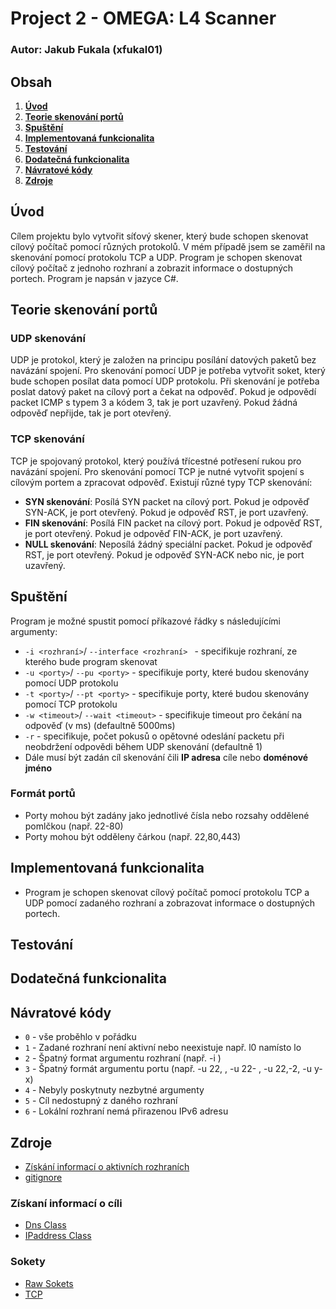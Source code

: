 # Project 2 - OMEGA: L4 Scanner
### Autor: Jakub Fukala (xfukal01)

## Obsah

1. [**Úvod**](#úvod)
2. [**Teorie skenování portů**](#teorie-skenování-portů)
3. [**Spuštění**](#spuštění)
4. [**Implementovaná funkcionalita**](#implementovaná-funkcionalita)
5. [**Testování**](#testování)
6. [**Dodatečná funkcionalita**](#dodatečná-funkcionalita)
7. [**Návratové kódy**](#návratové-kódy)
8. [**Zdroje**](#zdroje)

## Úvod
Cílem projektu bylo vytvořit síťový skener, který bude schopen skenovat cílový počítač pomocí různých protokolů. 
V mém případě jsem se zaměřil na skenování pomocí protokolu TCP a UDP. Program je schopen skenovat cílový počítač z 
jednoho rozhraní a zobrazit informace o dostupných portech. Program je napsán v jazyce C#.

## Teorie skenování portů

### UDP skenování
UDP je protokol, který je založen na principu posílání datových paketů bez navázání spojení.
Pro skenování pomocí UDP je potřeba vytvořit soket, který bude schopen posílat data pomocí UDP protokolu.
Při skenování je potřeba poslat datový paket na cílový port a čekat na odpověď. Pokud je odpovědí packet 
ICMP s typem 3 a kódem 3, tak je port uzavřený. Pokud žádná odpověď nepřijde, tak je port otevřený.

### TCP skenování
TCP je spojovaný protokol, který používá třícestné potřesení rukou pro navázání spojení.
Pro skenování pomocí TCP je nutné vytvořit spojení s cílovým portem a zpracovat odpověď. Existují různé typy TCP skenování:
- **SYN skenování**: Posílá SYN packet na cílový port. Pokud je odpověď SYN-ACK, je port otevřený. Pokud je odpověď RST, je port uzavřený.
- **FIN skenování**: Posílá FIN packet na cílový port. Pokud je odpověď RST, je port otevřený. Pokud je odpověď FIN-ACK, je port uzavřený.
- **NULL skenování**: Neposílá žádný speciální packet. Pokud je odpověď RST, je port otevřený. Pokud je odpověď SYN-ACK nebo nic, je port uzavřený.

## Spuštění

Program je možné spustit pomocí příkazové řádky s následujícími argumenty:
- `-i <rozhraní>`/ `--interface <rozhraní> ` - specifikuje rozhraní, ze kterého bude program skenovat
- `-u <porty>`/ `--pu <porty>` - specifikuje porty, které budou skenovány pomocí UDP protokolu
- `-t <porty>`/ `--pt <porty>` - specifikuje porty, které budou skenovány pomocí TCP protokolu
- `-w <timeout>`/ `--wait <timeout>` - specifikuje timeout pro čekání na odpověď (v ms) (defaultně 5000ms)
- `-r` - specifikuje, počet pokusů o opětovné odeslání packetu při neobdržení odpovědi během UDP skenování (defaultně 1)
- Dále musí být zadán cíl skenování čili **IP adresa** cíle nebo **doménové jméno**

### Formát portů
- Porty mohou být zadány jako jednotlivé čísla nebo rozsahy oddělené pomlčkou (např. 22-80)
- Porty mohou být odděleny čárkou (např. 22,80,443)



## Implementovaná funkcionalita

- Program je schopen skenovat cílový počítač pomocí protokolu TCP a UDP pomocí zadaného rozhraní a 
zobrazovat informace o dostupných portech.




## Testování

## Dodatečná funkcionalita



## Návratové kódy
- `0` - vše proběhlo v pořádku
- `1` - Zadané rozhraní není aktivní nebo neexistuje např. l0 namísto lo
- `2` - Špatný format argumentu rozhraní (např. -i <nic>)
- `3` - Špatný formát argumentu portu (např. -u 22, , -u 22- , -u 22,-2, -u y-x)
- `4` - Nebyly poskytnuty nezbytné argumenty
- `5` - Cíl nedostupný z daného rozhraní
- `6` - Lokální rozhraní nemá přirazenou IPv6 adresu

## Zdroje
- [Získání informací o aktivních rozhraních](https://learn.microsoft.com/en-us/dotnet/api/system.net.networkinformation?view=net-8.0)
- [gitignore](https://github.com/github/gitignore/blob/main/VisualStudio.gitignore)
### Získaní informací o cíli
- [Dns Class](https://learn.microsoft.com/en-us/dotnet/api/system.net.dns?view=net-8.0)
- [IPaddress Class](https://learn.microsoft.com/en-us/dotnet/api/system.net.ipaddress?view=net-8.0)
### Sokety
- [Raw Sokets](https://www.opensourceforu.com/2015/03/a-guide-to-using-raw-sockets/)
- [TCP](https://learn.microsoft.com/en-us/dotnet/fundamentals/networking/sockets/socket-services)